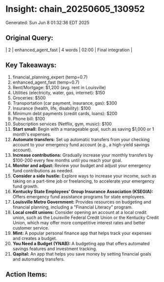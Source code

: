 # Insight: chain_20250605_130952
Generated: Sun Jun  8 01:32:36 EDT 2025

## Original Query:
| 2 | enhanced_agent_fast | 4 words | 02:00 | Final integration |

## Key Takeaways:
1. financial_planning_expert (temp=0.7)
2. enhanced_agent_fast (temp=0.7)
1. Rent/Mortgage: $1,200 (avg. rent in Louisville)
2. Utilities (electricity, water, gas, internet): $150
3. Groceries: $500
4. Transportation (car payment, insurance, gas): $300
5. Insurance (health, life, disability): $100
6. Minimum debt payments (credit cards, loans): $200
7. Phone bill: $100
8. Subscription services (Netflix, gym, music): $100
1. **Start small:** Begin with a manageable goal, such as saving $1,000 or 1 month's expenses.
2. **Automate transfers:** Set up automatic transfers from your checking account to your emergency fund account (e.g., a high-yield savings account).
3. **Increase contributions:** Gradually increase your monthly transfers by $100-200 every few months until you reach your goal.
4. **Monitor and adjust:** Review your budget and adjust your emergency fund contributions as needed.
5. **Consider a side hustle:** Explore ways to increase your income, such as taking on a part-time job or freelancing, to accelerate your emergency fund growth.
1. **Kentucky State Employees' Group Insurance Association (KSEGIA):** Offers emergency fund assistance programs for state employees.
2. **Louisville Metro Government:** Provides resources on budgeting and financial planning, including a "Financial Literacy" program.
3. **Local credit unions:** Consider opening an account at a local credit union, such as the Louisville Federal Credit Union or the Kentucky Credit Union, which may offer more competitive interest rates and better customer service.
1. **Mint:** A popular personal finance app that helps track your expenses and creates a budget.
2. **You Need a Budget (YNAB):** A budgeting app that offers automated savings features and investment tracking.
3. **Qapital:** An app that helps you save money by setting financial goals and automating transfers.

## Action Items:
